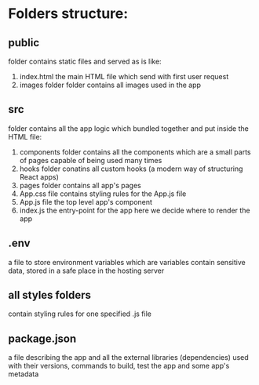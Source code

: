 # Folders structure:

## public

folder contains static files and served as is like:

1. index.html
   the main HTML file which send with first user request
2. images folder
   folder contains all images used in the app

## src

folder contains all the app logic which bundled together and put inside the HTML file:

1. components folder
   contains all the components which are a small parts of pages capable of being used many times
2. hooks folder
   conatins all custom hooks (a modern way of structuring React apps)
3. pages folder
   contains all app's pages
4. App.css file
   contains styling rules for the App.js file
5. App.js file
   the top level app's component
6. index.js
   the entry-point for the app here we decide where to render the app

## .env

a file to store environment variables which are variables contain sensitive data, stored in a safe place in the hosting server

## all styles folders

contain styling rules for one specified .js file

## package.json

a file describing the app and all the external libraries (dependencies) used with their versions, commands to build, test the app and some app's metadata
